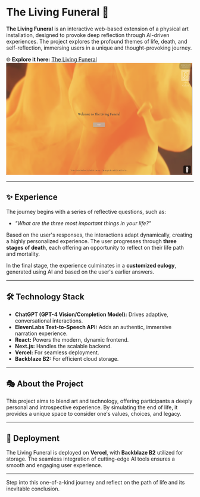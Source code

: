 # The Living Funeral 🖤

**The Living Funeral** is an interactive web-based extension of a physical art installation, designed to provoke deep reflection through AI-driven experiences. The project explores the profound themes of life, death, and self-reflection, immersing users in a unique and thought-provoking journey.

🌐 **Explore it here:** [The Living Funeral](https://www.thelivingfuneral.art)
<img src="./welcome.png" alt="Welcome Image" width="500" height="300">


---

## ✨ Experience

The journey begins with a series of reflective questions, such as:

- *"What are the three most important things in your life?"*
  
Based on the user's responses, the interactions adapt dynamically, creating a highly personalized experience. The user progresses through **three stages of death**, each offering an opportunity to reflect on their life path and mortality.

In the final stage, the experience culminates in a **customized eulogy**, generated using AI and based on the user's earlier answers. 

---

## 🛠️ Technology Stack

- **ChatGPT (GPT-4 Vision/Completion Model):** Drives adaptive, conversational interactions.
- **ElevenLabs Text-to-Speech API:** Adds an authentic, immersive narration experience.
- **React:** Powers the modern, dynamic frontend.
- **Next.js:** Handles the scalable backend.
- **Vercel:** For seamless deployment.
- **Backblaze B2:** For efficient cloud storage.

---

## 🎭 About the Project

This project aims to blend art and technology, offering participants a deeply personal and introspective experience. By simulating the end of life, it provides a unique space to consider one's values, choices, and legacy.

---

## 🚀 Deployment

The Living Funeral is deployed on **Vercel**, with **Backblaze B2** utilized for storage. The seamless integration of cutting-edge AI tools ensures a smooth and engaging user experience.

---

Step into this one-of-a-kind journey and reflect on the path of life and its inevitable conclusion.
